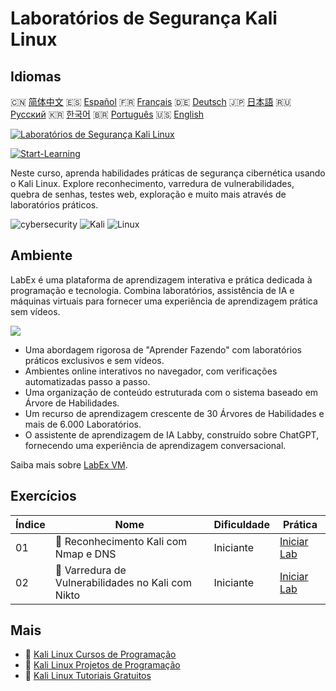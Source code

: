 # Laboratórios de Segurança Kali Linux

## Idiomas

🇨🇳 [简体中文](README_zh.md) 🇪🇸 [Español](README_es.md) 🇫🇷 [Français](README_fr.md) 🇩🇪 [Deutsch](README_de.md) 🇯🇵 [日本語](README_ja.md) 🇷🇺 [Русский](README_ru.md) 🇰🇷 [한국어](README_ko.md) 🇧🇷 [Português](README_pt.md) 🇺🇸 [English](README.md) 

[![Laboratórios de Segurança Kali Linux](https://cover-creator.labex.io/kali-linux-security-labs.png?lang=pt)](https://labex.io/pt/courses/kali-linux-security-labs)

[![Start-Learning](https://img.shields.io/badge/Start-Learning-whitesmoke?style=for-the-badge)](https://labex.io/pt/courses/kali-linux-security-labs)

Neste curso, aprenda habilidades práticas de segurança cibernética usando o Kali Linux. Explore reconhecimento, varredura de vulnerabilidades, quebra de senhas, testes web, exploração e muito mais através de laboratórios práticos.

![cybersecurity](https://img.shields.io/badge/cybersecurity-whitesmoke?style=for-the-badge&logo=cybersecurity)
![Kali](https://img.shields.io/badge/Kali-whitesmoke?style=for-the-badge&logo=kali)
![Linux](https://img.shields.io/badge/Linux-whitesmoke?style=for-the-badge&logo=linux)


## Ambiente

LabEx é uma plataforma de aprendizagem interativa e prática dedicada à programação e tecnologia. Combina laboratórios, assistência de IA e máquinas virtuais para fornecer uma experiência de aprendizagem prática sem vídeos.

![](https://tutorial-screenshot.getvm.io/images/vm-1725247253.png)

- Uma abordagem rigorosa de "Aprender Fazendo" com laboratórios práticos exclusivos e sem vídeos.
- Ambientes online interativos no navegador, com verificações automatizadas passo a passo.
- Uma organização de conteúdo estruturada com o sistema baseado em Árvore de Habilidades.
- Um recurso de aprendizagem crescente de 30 Árvores de Habilidades e mais de 6.000 Laboratórios.
- O assistente de aprendizagem de IA Labby, construído sobre ChatGPT, fornecendo uma experiência de aprendizagem conversacional.

Saiba mais sobre [LabEx VM](https://support.labex.io/using-labex/virtual-machine).

## Exercícios

|   Índice | Nome                                               | Dificuldade   | Prática                                                                                                                    |
|----------|----------------------------------------------------|---------------|----------------------------------------------------------------------------------------------------------------------------|
|       01 | 📖 Reconhecimento Kali com Nmap e DNS              | Iniciante     | <a target='_blank' href='https://labex.io/pt/tutorials/kali-kali-reconnaissance-with-nmap-and-dns-552298'>Iniciar Lab</a>  |
|       02 | 📖 Varredura de Vulnerabilidades no Kali com Nikto | Iniciante     | <a target='_blank' href='https://labex.io/pt/tutorials/kali-kali-vulnerability-scanning-with-nikto-552301'>Iniciar Lab</a> |

## Mais

- 🔗 [Kali Linux Cursos de Programação](https://github.com/labex-labs/awesome-programming-courses)
- 🔗 [Kali Linux Projetos de Programação](https://github.com/labex-labs/awesome-programming-projects)
- 🔗 [Kali Linux Tutoriais Gratuitos](https://github.com/labex-labs/kali-free-tutorials)

